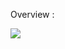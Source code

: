 


  Overview :


  <img src="http://maheshp.ml/gst1.gif" style="max-height:300px; margin: auto;">





